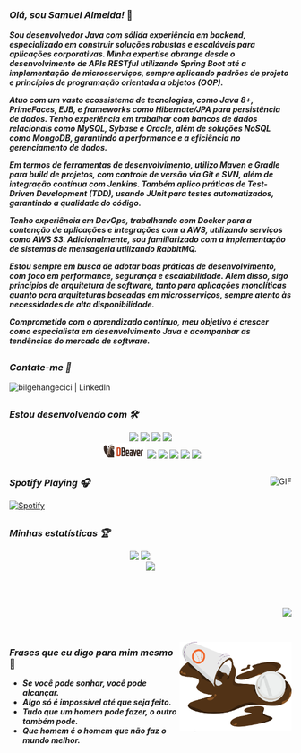 ##

###  <i>Olá, sou Samuel Almeida!</i> 🚀

<i> <strong> Sou desenvolvedor Java com sólida experiência em backend, especializado em construir soluções robustas e escaláveis para aplicações corporativas. Minha expertise abrange desde o desenvolvimento de APIs RESTful utilizando Spring Boot até a implementação de microsserviços, sempre aplicando padrões de projeto e princípios de programação orientada a objetos (OOP).

Atuo com um vasto ecossistema de tecnologias, como Java 8+, PrimeFaces, EJB, e frameworks como Hibernate/JPA para persistência de dados. Tenho experiência em trabalhar com bancos de dados relacionais como MySQL, Sybase e Oracle, além de soluções NoSQL como MongoDB, garantindo a performance e a eficiência no gerenciamento de dados.

Em termos de ferramentas de desenvolvimento, utilizo Maven e Gradle para build de projetos, com controle de versão via Git e SVN, além de integração contínua com Jenkins. Também aplico práticas de Test-Driven Development (TDD), usando JUnit para testes automatizados, garantindo a qualidade do código.

Tenho experiência em DevOps, trabalhando com Docker para a contenção de aplicações e integrações com a AWS, utilizando serviços como AWS S3. Adicionalmente, sou familiarizado com a implementação de sistemas de mensageria utilizando RabbitMQ.

Estou sempre em busca de adotar boas práticas de desenvolvimento, com foco em performance, segurança e escalabilidade. Além disso, sigo princípios de arquitetura de software, tanto para aplicações monolíticas quanto para arquiteturas baseadas em microsserviços, sempre atento às necessidades de alta disponibilidade.

Comprometido com o aprendizado contínuo, meu objetivo é crescer como especialista em desenvolvimento Java e acompanhar as tendências do mercado de software.</strong> </i> 

##

### <i>Contate-me 📝</i>

 [<img align="left" src="https://img.shields.io/badge/LinkedIn-0077B5?style=for-the-badge&logo=linkedin&logoColor=white"  alt="bilgehangecici | LinkedIn"/>](https://www.linkedin.com/in/samuel-almeida-36b0921b9/)  
 
<br>

##

### <i>Estou desenvolvendo com 🛠</i>

<div align="center" > 
    <img src="https://img.shields.io/badge/Java-ED8B00?style=for-the-badge&logo=java&logoColor=white"/>
    <img src="https://img.shields.io/badge/Spring-6DB33F?style=for-the-badge&logo=spring&logoColor=white"/>
    <img src="https://img.shields.io/badge/PostgreSQL-316192?style=for-the-badge&logo=postgresql&logoColor=white"/>   
    <img src="https://img.shields.io/badge/Rabbitmq-FF6600?style=for-the-badge&logo=rabbitmq&logoColor=white"/>
</div>

<div align="center" > 
    <img src="https://github.com/samuelalmeida95/samuelalmeida95/blob/main/dbeaver_img.png" width="80px"/>
    <img src="https://img.shields.io/badge/Eclipse-FE7A16.svg?style=for-the-badge&logo=Eclipse&logoColor=white"/>
    <img src="https://img.shields.io/badge/Visual_Studio_Code-0078D4?style=for-the-badge&logo=visual%20studio%20code&logoColor=white"/>
    <img src="https://img.shields.io/badge/IntelliJIDEA-000000.svg?style=for-the-badge&logo=intellij-idea&logoColor=violet"/>
    <img src="https://img.shields.io/badge/Postman-FF6C37?style=for-the-badge&logo=postman&logoColor=white"/>
    <img src="https://img.shields.io/badge/Hibernate-59666C?style=for-the-badge&logo=Hibernate&logoColor=white"/>
</div>

##

<img align="right" alt="GIF" height="140px" src="https://media.giphy.com/media/J5B1Y8QZnzXXbLQIBu/giphy.gif"/>

### <i>Spotify Playing 🎧</i> 

[![Spotify](https://novatorem.bgstatic.vercel.app/api/spotify)](https://open.spotify.com/user/222ukddev4nsfnyicjoejaxzy) 

##

### <i>Minhas estatísticas 🏆</i>

<div align="center">
  <img src="http://github-profile-summary-cards.vercel.app/api/cards/stats?username=samuelalmeida58&theme=github_dark"/>
  <img src="http://github-profile-summary-cards.vercel.app/api/cards/repos-per-language?username=samuelalmeida58&theme=github_dark"/>
</div>

<div align="center">
  <img src="https://github-profile-summary-cards.vercel.app/api/cards/profile-details?username=samuelalmeida58&theme=github_dark"/>
</div>

<br>

##

 <br>
 
 <div>    
  <img src="https://img.shields.io/badge/Me Pergunte%20sobre-SPRING BOOT-248232.svg" align="right"/>  
</div>

##

</br>

<img
	src="https://github.com/solrachix/Proffy/blob/master/.github/adornment-5.png?raw=true"
	width="200px"
	height="160px"
	align="right"
/>

### <i>Frases que eu digo para mim mesmo</i> 🚀

 - ***Se você pode sonhar, você pode alcançar.***
 - ***Algo só é impossível até que seja feito.***
 - ***Tudo que um homem pode fazer, o outro também pode.***
 - ***Que homem é o homem que não faz o mundo melhor.***
